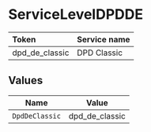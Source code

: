 # ServiceLevelDPDDE

|Token | Service name|
|:---|:---|
| dpd_de_classic | DPD Classic|



## Values

| Name           | Value          |
| -------------- | -------------- |
| `DpdDeClassic` | dpd_de_classic |